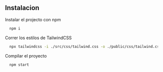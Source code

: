 ## Instalacion

Instalar el projecto con npm

```bash
  npm i
```

Correr los estilos de TailwindCSS

```bash
  npx tailwindcss -i ./src/css/tailwind.css -o ./public/css/tailwind.css
```

Compilar el proyecto

```bash
  npm start
```
